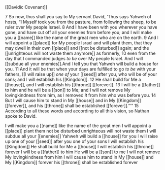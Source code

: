 [[Davidic Covenant]]

7 So now, thus shall you say to My servant David, ‘Thus says Yahweh of hosts, “I Myself took you from the pasture, from following the sheep, to be ruler over My people Israel. 8 And I have been with you wherever you have gone, and have cut off all your enemies from before you; and I will make you a [[name]] like the name of the great men who are on the earth. 9 And I will appoint a [[place]] for My people Israel and will plant them, that they may dwell in their own [[place]] and [[not be disturbed]] again; and the [[unrighteous will not waste them anymore]] as formerly, 10 even from the day that I commanded judges _to be_ over My people Israel. And I will [[subdue all your enemies]].And I tell you that Yahweh will build a house for you. 11 And it will be that when your days are fulfilled to go _to be_ with your fathers, [[I will raise up]] _one of_ your [[seed]] after you, who will be of your sons; and I will establish his [[Kingdom]]. 12 He shall build for Me a [[house]], and I will establish his [[throne]] [[forever]]. 13 I will be a [[father]] to him and he will be a [[son]] to Me; and I will not remove My lovingkindness from him, as I removed _it_ from him who was before you. 14 But I will cause him to stand in My [[house]] and in My [[Kingdom]] [[forever]], and his [[throne]] shall be established [[forever]].”’” 15 According to all these words and according to all this vision, so Nathan spoke to David.

I will make you a [[name]] like the name of the great men
I will appoint a [[place]]
	plant them
		not be disturbed
		unrighteous will not waste them
I will subdue all your [[enemies]]
Yahweh will build a [[house]] for you
I will raise up one of your [[seed]] 
	after you
	one of your sons
	I will establish his [[Kingdom]]
	He shall build for Me a [[house]]
	I will establish his [[throne]] forever
	I will be a [[father]] to him
	He will be a [[son]] to me
	I will not remove My lovingkindness from him
	I will cause him to stand in My [[house]] and My [[Kingdom]] forever
	his [[throne]] shall be established forever